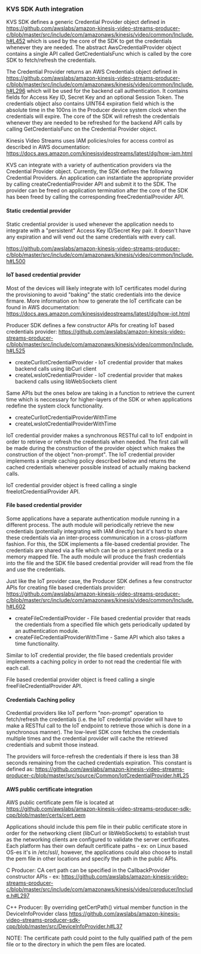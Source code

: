 ### KVS SDK Auth integration

KVS SDK defines a generic Credential Provider object defined in https://github.com/awslabs/amazon-kinesis-video-streams-producer-c/blob/master/src/include/com/amazonaws/kinesis/video/common/Include.h#L452 which is used by the core of the SDK to get the credentials whenever they are needed. The abstract AwsCredentialProvider object contains a single API called GetCredentialsFunc which is called by the core SDK to fetch/refresh the credentials.

The Credential Provider returns an AWS Credentials object defined in https://github.com/awslabs/amazon-kinesis-video-streams-producer-c/blob/master/src/include/com/amazonaws/kinesis/video/common/Include.h#L296 which will be used for the backend call authentication. It contains fields for Access Key ID, Secret Key and an optional Session Token. The credentials object also contains UINT64 expiration field which is the absolute time in the 100ns in the Producer device system clock when the credentials will expire. The core of the SDK will refresh the credentials whenever they are needed to be refreshed for the backend API calls by calling GetCredentialsFunc on the Credential Provider object.

Kinesis Video Streams uses IAM policies/roles for access control as described in AWS documentation: https://docs.aws.amazon.com/kinesisvideostreams/latest/dg/how-iam.html

KVS can integrate with a variety of authentication providers via the Credential Provider object. Currently, the SDK defines the following Credential Providers. An application can instantiate the appropriate provider by calling create<Name>CredentialProvider API and submit it to the SDK. The provider can be freed on application termination after the core of the SDK has been freed by calling the corresponding free<Name>CredentialProvider API.

#### Static credential provider

Static credential provider is used whenever the application needs to integrate with a "persistent" Access Key ID/Secret Key pair. It doesn't have any expiration and will vend out the same credentials with every call.

https://github.com/awslabs/amazon-kinesis-video-streams-producer-c/blob/master/src/include/com/amazonaws/kinesis/video/common/Include.h#L500

#### IoT based credential provider

Most of the devices will likely integrate with IoT certificates model during the provisioning to avoid "baking" the static credentials into the device firmare. More information on how to generate the IoT certificate can be found in AWS documentation: https://docs.aws.amazon.com/kinesisvideostreams/latest/dg/how-iot.html

Producer SDK defines a few constructor APIs for creating IoT based credentials provider: https://github.com/awslabs/amazon-kinesis-video-streams-producer-c/blob/master/src/include/com/amazonaws/kinesis/video/common/Include.h#L525

* createCurlIotCredentialProvider - IoT credential provider that makes backend calls using libCurl client
* createLwsIotCredentialProvider - IoT credential provider that makes backend calls using libWebSockets client

Same APIs but the ones below are taking in a function to retrieve the current time which is neccessary for higher-layers of the SDK or when applications redefine the system clock functionality.

* createCurlIotCredentialProviderWithTime
* createLwsIotCredentialProviderWithTime

IoT credential provider makes a synchronous RESTful call to IoT endpoint in order to retrieve or refresh the credentials when needed. The first call will be made during the construction of the provider object which makes the construction of the object "non-prompt". The IoT credential provider implements a simple caching policy described below and returns the cached credentials whenever possible instead of actually making backend calls.

IoT credential provider object is freed calling a single freeIotCredentialProvider API.

#### File based credential provider

Some applications have a separate authentication module running in a different process. The auth module will periodically retrieve the new credentials (potentially integrating with IAM directly) but it's hard to share these credentials via an inter-process communication in a cross-platform fashion. For this, the SDK implements a file-based credential provider. The credentials are shared via a file which can be on a persistent media or a memory mapped file. The auth module will produce the frash credentials into the file and the SDK file based credential provider will read from the file and use the credentials.

Just like the IoT provider case, the Producer SDK defines a few constructor APIs for creating file based credentials provider: https://github.com/awslabs/amazon-kinesis-video-streams-producer-c/blob/master/src/include/com/amazonaws/kinesis/video/common/Include.h#L602

* createFileCredentialProvider - File based credential provider that reads the credentials from a specified file which gets periodically updated by an authentication module.
* createFileCredentialProviderWithTime - Same API which also takes a time functionality.

Similar to IoT credential provider, the file based credentials provider implements a caching policy in order to not read the credential file with each call.

File based credential provider object is freed calling a single freeFileCredentialProvider API.

#### Credentials Caching policy

Credential providers like IoT perform "non-prompt" operation to fetch/refresh the credentials (i.e. the IoT credential provider will have to make a RESTful call to the IoT endpoint to retrieve those which is done in a synchronous manner). The low-level SDK core fetches the credentials multiple times and the credential provider will cache the retrieved credentials and submit those instead. 

The providers will force-refresh the credentials if there is less than 38 seconds remaining from the cached credentials expiration. This constant is defined as: https://github.com/awslabs/amazon-kinesis-video-streams-producer-c/blob/master/src/source/Common/IotCredentialProvider.h#L25

#### AWS public certificate integration

AWS public certificate pem file is located at https://github.com/awslabs/amazon-kinesis-video-streams-producer-sdk-cpp/blob/master/certs/cert.pem

Applications should include this pem file in their public certificate store in order for the networking client (libCurl or libWebSockets) to establish trust as the networking clients are configured to validate the server certificates. Each platform has their own default certificate paths - ex: on Linux based OS-es it's in /etc/ssl/, however, the applications could also choose to install the pem file in other locations and specify the path in the public APIs.

C Producer: CA cert path can be specified in the CallbackProvider constructor APIs - ex: https://github.com/awslabs/amazon-kinesis-video-streams-producer-c/blob/master/src/include/com/amazonaws/kinesis/video/cproducer/Include.h#L297

C++ Producer: By overriding getCertPath() virtual member function in the DeviceInfoProvider class https://github.com/awslabs/amazon-kinesis-video-streams-producer-sdk-cpp/blob/master/src/DeviceInfoProvider.h#L37

NOTE: The certificate path could point to the fully qualified path of the pem file or to the directory in which the pem files are located.